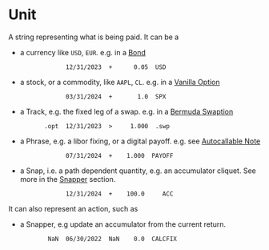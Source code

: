 # Unit

A string representing what is being paid. It can be a 

  - a currency like `USD`, `EUR`. e.g. in a [Bond](../examples/bond_fixed.md)
```
                12/31/2023  +      0.05  USD
```

  - a stock, or a commodity, like `AAPL`, `CL`. e.g. in a [Vanilla Option](../examples/equity_vanilla.md)
```
                03/31/2024  +       1.0  SPX
```

  - a Track, e.g. the fixed leg of a swap. e.g. in a [Bermuda Swaption](../examples/rate_swaption.md#qablet_contracts.rate.swaption.bermuda_swaption_timetable)
```
          .opt  12/31/2023  >     1.000  .swp
```

  - a Phrase, e.g. a libor fixing, or a digital payoff. e.g. see [Autocallable Note](../examples/equity_autocall.md)
```
                07/31/2024  +    1.000  PAYOFF
```

  - a Snap, i.e. a path dependent quantity, e.g. an accumulator cliquet. See more in the [Snapper](snapper.md) section.
```
                12/31/2024  +    100.0     ACC
```

It can also represent an action, such as

  - a Snapper, e.g update an accumulator from the current return.
```
           NaN  06/30/2022  NaN    0.0  CALCFIX
``` 
